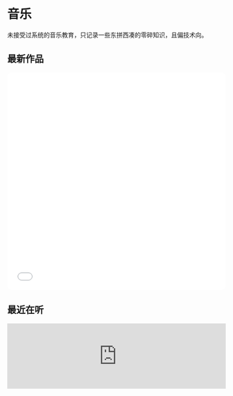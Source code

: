 # 音乐

未接受过系统的音乐教育，只记录一些东拼西凑的零碎知识，且偏技术向。

## 最新作品

<iframe src="//player.bilibili.com/player.html?aid=446392680&bvid=BV1uj411d7PW&cid=1212876698&p=1" scrolling="no" border="0" frameborder="0" framespacing="0" allowfullscreen="true" height="500" style="width:100%;max-width:660px;overflow:hidden;border-radius:10px;"></iframe>

## 最近在听

<iframe allow="autoplay *; encrypted-media *;" frameborder="0" height="150" style="width:100%;max-width:660px;overflow:hidden;background:transparent;" sandbox="allow-forms allow-popups allow-same-origin allow-scripts allow-storage-access-by-user-activation allow-top-navigation-by-user-activation" src="https://embed.music.apple.com/cn/album/fantasia/1778349511?i=1778349512&l=en-GB"></iframe>